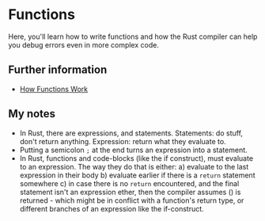 # Functions

Here, you'll learn how to write functions and how the Rust compiler can help you debug errors even
in more complex code.

## Further information

- [How Functions Work](https://doc.rust-lang.org/book/ch03-03-how-functions-work.html)

## My notes
- In Rust, there are expressions, and statements. 
    Statements: do stuff, don't return anything.
    Expression: return what they evaluate to.
- Putting a semicolon `;` at the end turns an expression into a statement.
- In Rust, functions and code-blocks (like the if construct), must evaluate to an expression. The
way they do that is either:
    a) evaluate to the last expression in their body
    b) evaluate earlier if there is a `return` statement somewhere
    c) in case there is no `return` encountered, and the final statement isn't an expression ether,
    then the compiler assumes () is returned - which might be in conflict with a function's return
    type, or different branches of an expression like the if-construct.
